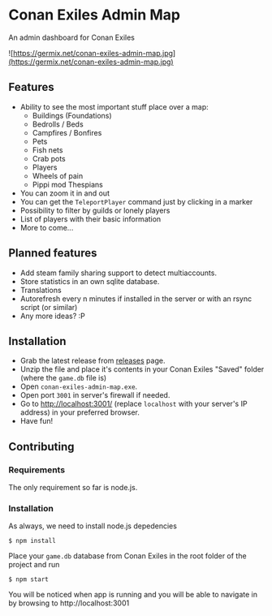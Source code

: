 # Conan Exiles Admin Map

An admin dashboard for Conan Exiles

![https://germix.net/conan-exiles-admin-map.jpg](https://germix.net/conan-exiles-admin-map.jpg)

## Features

- Ability to see the most important stuff place over a map:
  - Buildings (Foundations)
  - Bedrolls / Beds
  - Campfires / Bonfires
  - Pets
  - Fish nets
  - Crab pots
  - Players
  - Wheels of pain
  - Pippi mod Thespians
- You can zoom it in and out
- You can get the `TeleportPlayer` command just by clicking in a marker
- Possibility to filter by guilds or lonely players
- List of players with their basic information
- More to come...

## Planned features

- Add steam family sharing support to detect multiaccounts.
- Store statistics in an own sqlite database.
- Translations
- Autorefresh every n minutes if installed in the server or with an rsync script (or similar)
- Any more ideas? :P

## Installation

- Grab the latest release from [releases](https://github.com/germanrcuriel/conan-exiles-admin-map/releases) page.
- Unzip the file and place it's contents in your Conan Exiles "Saved" folder (where the `game.db` file is)
- Open `conan-exiles-admin-map.exe`.
- Open port `3001` in server's firewall if needed.
- Go to [http://localhost:3001/](http://localhost:3001/) (replace `localhost` with your server's IP address) in your preferred browser.
- Have fun!

## Contributing

### Requirements

The only requirement so far is node.js.

### Installation

As always, we need to install node.js depedencies

```
$ npm install
```

Place your `game.db` database from Conan Exiles in the root folder of the project and run

```
$ npm start
```

You will be noticed when app is running and you will be able to navigate in by browsing to http://localhost:3001
